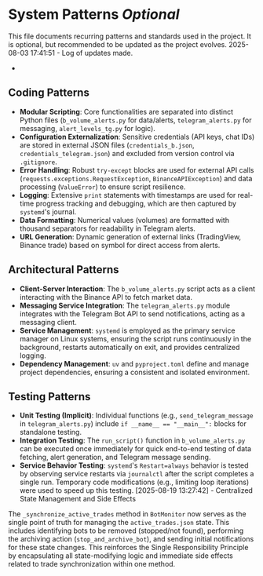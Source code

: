 # System Patterns *Optional*

This file documents recurring patterns and standards used in the project.
It is optional, but recommended to be updated as the project evolves.
2025-08-03 17:41:51 - Log of updates made.

*

## Coding Patterns

*   **Modular Scripting**: Core functionalities are separated into distinct Python files (`b_volume_alerts.py` for data/alerts, `telegram_alerts.py` for messaging, `alert_levels_tg.py` for logic).
*   **Configuration Externalization**: Sensitive credentials (API keys, chat IDs) are stored in external JSON files (`credentials_b.json`, `credentials_telegram.json`) and excluded from version control via `.gitignore`.
*   **Error Handling**: Robust `try-except` blocks are used for external API calls (`requests.exceptions.RequestException`, `BinanceAPIException`) and data processing (`ValueError`) to ensure script resilience.
*   **Logging**: Extensive `print` statements with timestamps are used for real-time progress tracking and debugging, which are then captured by `systemd`'s journal.
*   **Data Formatting**: Numerical values (volumes) are formatted with thousand separators for readability in Telegram alerts.
*   **URL Generation**: Dynamic generation of external links (TradingView, Binance trade) based on symbol for direct access from alerts.

## Architectural Patterns

*   **Client-Server Interaction**: The `b_volume_alerts.py` script acts as a client interacting with the Binance API to fetch market data.
*   **Messaging Service Integration**: The `telegram_alerts.py` module integrates with the Telegram Bot API to send notifications, acting as a messaging client.
*   **Service Management**: `systemd` is employed as the primary service manager on Linux systems, ensuring the script runs continuously in the background, restarts automatically on exit, and provides centralized logging.
*   **Dependency Management**: `uv` and `pyproject.toml` define and manage project dependencies, ensuring a consistent and isolated environment.

## Testing Patterns

*   **Unit Testing (Implicit)**: Individual functions (e.g., `send_telegram_message` in `telegram_alerts.py`) include `if __name__ == "__main__":` blocks for standalone testing.
*   **Integration Testing**: The `run_script()` function in `b_volume_alerts.py` can be executed once immediately for quick end-to-end testing of data fetching, alert generation, and Telegram message sending.
*   **Service Behavior Testing**: `systemd`'s `Restart=always` behavior is tested by observing service restarts via `journalctl` after the script completes a single run. Temporary code modifications (e.g., limiting loop iterations) were used to speed up this testing.
[2025-08-19 13:27:42] - Centralized State Management and Side Effects

The `_synchronize_active_trades` method in `BotMonitor` now serves as the single point of truth for managing the `active_trades.json` state. This includes identifying bots to be removed (stopped/not found), performing the archiving action (`stop_and_archive_bot`), and sending initial notifications for these state changes. This reinforces the Single Responsibility Principle by encapsulating all state-modifying logic and immediate side effects related to trade synchronization within one method.